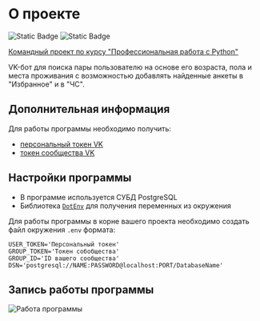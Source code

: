 # О проекте
![Static Badge](https://img.shields.io/badge/python%20-%20black?logo=python&logoColor=%23FFDE56)
![Static Badge](https://img.shields.io/badge/postgresql%20-%20black?logo=postgresql)

[Командный проект по курсу "Профессиональная работа с Python"](https://github.com/netology-code/adpy-team-diplom/tree/main)

VK-бот для поиска пары пользователю на основе его возраста, пола и места проживания с возможностью добавлять найденные анкеты в "Избранное" и в "ЧС".

## Дополнительная информация
Для работы программы необходимо получить:
- [персональный токен VK](https://dev.vk.com/api/access-token/getting-started)
- [токен сообщества VK](https://dev.vk.com/api/access-token/getting-started)

## Настройки программы
- В программе используется СУБД PostgreSQL
- Библиотека [`DotEnv`](https://habr.com/ru/post/472674/) для получения переменных из окружения

Для работы программы в корне вашего проекта необходимо создать файл окружения `.env` формата:
```
USER_TOKEN='Персональный токен' 
GROUP_TOKEN='Токен собобщества' 
GROUP_ID='ID вашего сообщества' 
DSN='postgresql://NAME:PASSWORD@localhost:PORT/DatabaseName'
```
## Запись работы программы
![Работа программы](/gif/vkinder.gif)